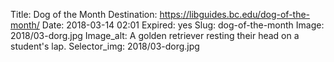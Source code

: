 Title: Dog of the Month
Destination: https://libguides.bc.edu/dog-of-the-month/
Date: 2018-03-14 02:01
Expired: yes
Slug: dog-of-the-month
Image: 2018/03-dorg.jpg
Image_alt: A golden retriever resting their head on a student's lap. 
Selector_img: 2018/03-dorg.jpg